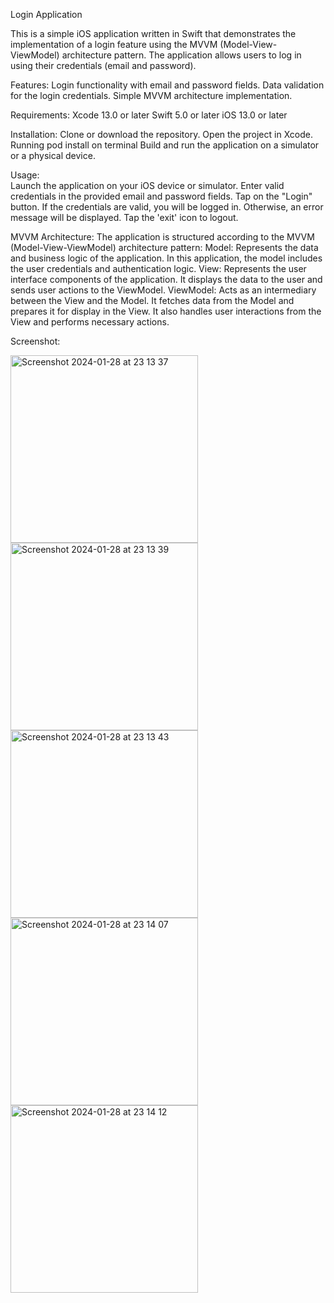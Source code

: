 Login Application

This is a simple iOS application written in Swift that demonstrates the implementation of a login feature using the MVVM (Model-View-ViewModel) architecture pattern.
The application allows users to log in using their credentials (email and password). 

Features:
Login functionality with email and password fields.
Data validation for the login credentials.
Simple MVVM architecture implementation.

Requirements:
Xcode 13.0 or later
Swift 5.0 or later
iOS 13.0 or later

Installation:
Clone or download the repository.
Open the project in Xcode.
Running pod install on terminal
Build and run the application on a simulator or a physical device.

Usage:  
Launch the application on your iOS device or simulator.
Enter valid credentials in the provided email and password fields.
Tap on the "Login" button.
If the credentials are valid, you will be logged in. Otherwise, an error message will be displayed.
Tap the 'exit' icon to logout.

MVVM Architecture:
The application is structured according to the MVVM (Model-View-ViewModel) architecture pattern:
Model: Represents the data and business logic of the application. In this application, the model includes the user credentials and authentication logic.
View: Represents the user interface components of the application. It displays the data to the user and sends user actions to the ViewModel.
ViewModel: Acts as an intermediary between the View and the Model. It fetches data from the Model and prepares it for display in the View. It also handles user interactions from the View and performs necessary actions.

Screenshot:

<img width="300" alt="Screenshot 2024-01-28 at 23 13 37" src="https://github.com/ihsan-nurdiansyah/homework/assets/3762214/e9230477-e98b-4dbd-97c8-1040965ae64a">
<img width="300" alt="Screenshot 2024-01-28 at 23 13 39" src="https://github.com/ihsan-nurdiansyah/homework/assets/3762214/a6c82f57-c5cd-4858-9d27-ae4588b187c1">
<img width="300" alt="Screenshot 2024-01-28 at 23 13 43" src="https://github.com/ihsan-nurdiansyah/homework/assets/3762214/2f5c8285-e979-41e3-9058-6cdbf23541ad">
<img width="300" alt="Screenshot 2024-01-28 at 23 14 07" src="https://github.com/ihsan-nurdiansyah/homework/assets/3762214/9d5b916d-5d97-4c05-b717-6a374b88d9c7">
<img width="300" alt="Screenshot 2024-01-28 at 23 14 12" src="https://github.com/ihsan-nurdiansyah/homework/assets/3762214/6e83cf72-c62d-4cb6-81bc-05e0ed0e4084">



